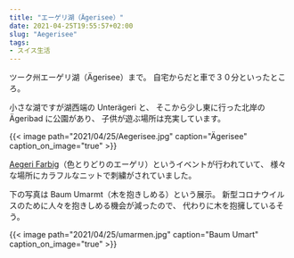 ```yaml
---
title: "エーゲリ湖（Ägerisee）"
date: 2021-04-25T19:55:57+02:00
slug: "Aegerisee"
tags:
- スイス生活
---
```

ツーク州エーゲリ湖（Ägerisee）まで。
自宅からだと車で３０分といったところ。

小さな湖ですが湖西端の Unterägeri と、
そこから少し東に行った北岸の Ägeribad に公園があり、
子供が遊ぶ場所は充実しています。

{{< image
    path="2021/04/25/Aegerisee.jpg"
    caption="Ägerisee"
    caption_on_image="true" >}}

[Aegeri Farbig](https://aegerifarbig.ch/?page_id=904)（色とりどりのエーゲリ）というイベントが行われていて、
様々な場所にカラフルなニットで刺繍がされていました。

下の写真は Baum Umarmt（木を抱きしめる）という展示。
新型コロナウイルスのために人々を抱きしめる機会が減ったので、
代わりに木を抱擁しているそう。

{{< image
    path="2021/04/25/umarmen.jpg"
    caption="Baum Umart"
    caption_on_image="true" >}}

